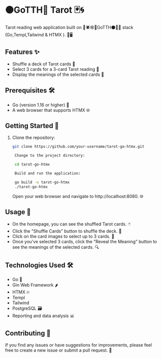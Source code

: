 # ⚫GoTTH🖤 Tarot 🃏🌀

Tarot reading web application built on 🖤🕷️🕸️🦇GoTTH⚫🌙🌃  stack (Go,Templ,Tailwind & HTMX ). 🎨🖥️

## Features ✨

- Shuffle a deck of Tarot cards 🔀
- Select 3 cards for a 3-card Tarot reading 🔮
- Display the meanings of the selected cards 📖

## Prerequisites 🛠️

- Go (version 1.16 or higher) 🐹
- A web browser that supports HTMX 🌐

## Getting Started 🚀

1. Clone the repository:

   ```bash
   git clone https://github.com/your-username/tarot-go-htmx.git

    Change to the project directory:

    cd tarot-go-htmx

    Build and run the application:

    go build -o tarot-go-htmx
    ./tarot-go-htmx
    ```

    Open your web browser and navigate to http://localhost:8080. 🌐

## Usage 🤖

- On the homepage, you can see the shuffled Tarot cards. 🃏
- Click the "Shuffle Cards" button to shuffle the deck. 🔀
- Click on the card images to select up to 3 cards. 🤔
- Once you've selected 3 cards, click the "Reveal the Meaning" button to see the meanings of the selected cards. 🔍

## Technologies Used 🛠️

- Go 🐹
- Gin Web Framework 🌶️
- HTMX 🔥
- Templ
- Tailwind
- PostgreSQL 🗃️
- Reporting and data analysis 📊

## Contributing 🤝

If you find any issues or have suggestions for improvements, please feel free to create a new issue or submit a pull request. 🙌
